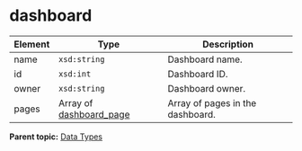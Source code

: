 # dashboard

 

|Element|Type|Description|
|-------|----|-----------|
|name|`xsd:string` | Dashboard name. |
|id|`xsd:int` | Dashboard ID. |
|owner|`xsd:string` | Dashboard owner. |
|pages|Array of [dashboard\_page](r_dashboard_page.md#) | Array of pages in the dashboard. |

**Parent topic:** [Data Types](../data_types/c_datatypes.md)

